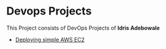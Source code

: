 # Devops Projects
This Project consists of DevOps Projects of **Idris Adebowale**

* [Deploying simple AWS EC2](/infrastructure_as_code/README.md)

